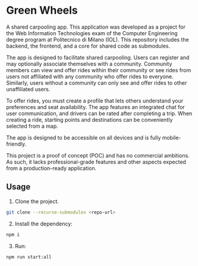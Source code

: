 # Green Wheels
A shared carpooling app. This application was developed as a project for the Web Information Technologies exam of the Computer Engineering degree program at Politecnico di Milano (IOL). This repository includes the backend, the frontend, and a core for shared code as submodules.

The app is designed to facilitate shared carpooling. Users can register and may optionally associate themselves with a community. Community members can view and offer rides within their community or see rides from users not affiliated with any community who offer rides to everyone. Similarly, users without a community can only see and offer rides to other unaffiliated users.

To offer rides, you must create a profile that lets others understand your preferences and seat availability. The app features an integrated chat for user communication, and drivers can be rated after completing a trip. When creating a ride, starting points and destinations can be conveniently selected from a map.

The app is designed to be accessible on all devices and is fully mobile-friendly.

This project is a proof of concept (POC) and has no commercial ambitions. As such, it lacks professional-grade features and other aspects expected from a production-ready application.

## Usage

1. Clone the project.
```bash
git clone --recurse-submodules <repo-url>
```

2. Install the dependency:
```bash
npm i
```

3. Run:
```bash
npm run start:all
```
